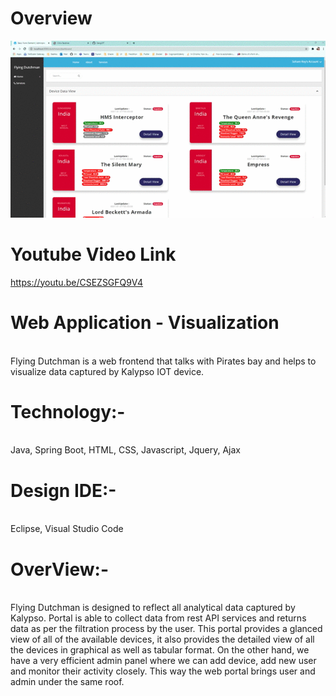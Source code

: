 # Overview
![github-small](https://github.com/GangOf7/WebApp/blob/master/Screen%20record.gif?raw=true)

# Youtube Video Link
https://youtu.be/CSEZSGFQ9V4

# Web Application - Visualization 
<br>
Flying Dutchman is a web frontend that talks with Pirates bay and helps to visualize data captured by Kalypso IOT device.

# Technology:-
<br>
Java, Spring Boot, HTML, CSS, Javascript, Jquery, Ajax

# Design IDE:-
<br>
Eclipse, Visual Studio Code

# OverView:-
<br>
Flying Dutchman is designed to reflect all analytical data captured by Kalypso. Portal is able to collect data from rest API services and returns data as per the filtration process by the user. This portal provides a glanced view of all of the available devices, it also provides the detailed view of all the devices in graphical as well as tabular format. On the other hand, we have a very efficient admin panel where we can add device, add new user and monitor their activity closely. This way the web portal brings user and admin under the same roof.
